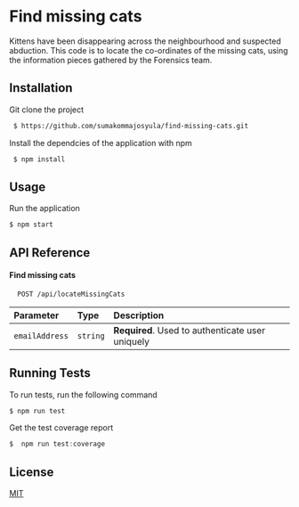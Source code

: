 
# Find missing cats

Kittens have been disappearing across the neighbourhood and suspected abduction. This code is to locate the co-ordinates of the missing cats, using the information pieces gathered by the Forensics team.


## Installation

Git clone the project 

```bash
 $ https://github.com/sumakommajosyula/find-missing-cats.git
```
Install the dependcies of the application with npm

```bash
 $ npm install
```


    
## Usage

Run the application
```javascript
$ npm start
```

## API Reference

#### Find missing cats

```http
  POST /api/locateMissingCats
```

| Parameter | Type     | Description                |
| :-------- | :------- | :------------------------- |
| `emailAddress` | `string` | **Required**. Used to authenticate user uniquely |

## Running Tests

To run tests, run the following command
```javascript
$ npm run test
```
Get the test coverage report
```javascript
$  npm run test:coverage
```


## License

[MIT](https://choosealicense.com/licenses/mit/)

